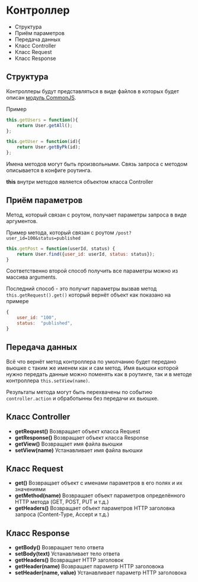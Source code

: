 Контроллер
==========

- Структура
- Приём параметров
- Передача данных
- Класс Controller
- Класс Request
- Класс Response

## Структура

Контроллеры будут представляться в виде файлов в которых будет описан [модуль CommonJS](http://habrahabr.ru/post/130035/).

Пример
```javascript
this.getUsers = function(){
    return User.getAll();
};

this.getUser = function(id){
    return User.getByPk(id);
};
```

Имена методов могут быть произвольными.
Связь запроса с методом описывается в конфиге роутинга.

**this** внутри методов является объектом класса Controller

## Приём параметров

Метод, который связан с роутом, получает параметры запроса в виде аргументов.

Пример метода, который связан с роутом ```/post?user_id=100&status=published```
```javascript
this.getPost = function(userId, status) {
    return User.find({user_id: userId, status: status});
}
```

Соответственно второй способ получить все параметры можно из массива arguments.

Последний способ - это получит параметры вызвав метод ```this.getRequest().get()``` который вернёт объект как показано на примере
```javascript
{
    user_id: "100",
    status:  "published",
}
```

## Передача данных

Всё что вернёт метод контроллера по умолчанию будет передано вьюшке с таким же именем как и сам метод.
Имя вьюшки которой нужно передать данные можно поменять как в роутинге, так и в методе контроллера ```this.setView(name)```.

Результаты метода могут быть перехвачены по событию ```controller.action``` и обработынны без передачи их вьюшке.

## Класс Controller

- **getRequest()** Возвращает объект класса Request
- **getResponse()** Возвращает объект класса Response
- **getView()** Возвращает имя файла вьюшки
- **setView(name)** Устанавливает имя файла вьюшки

## Класс Request

- **get()** Возвращает объект с именами параметров в его полях и их значениями
- **getMethod(name)** Возвращает объект параметров определённого HTTP метода (GET, POST, PUT и т.д.)
- **getHeaders()** Возвращает объект параметров HTTP заголовка запроса (Content-Type, Accept и т.д.)

## Класс Response

- **getBody()** Возвращает тело ответа
- **setBody(text)** Устанавливает тело ответа
- **getHeaders()** Возвращает HTTP заголовок
- **getHeader(name)** Возвращает параметр HTTP заголовока
- **setHeader(name, value)** Устанавливает параметр HTTP заголовока